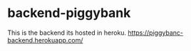 # backend-piggybank
This is the backend its hosted in heroku. https://piggybanc-backend.herokuapp.com/
